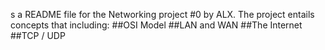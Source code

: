 s a README file for the Networking project #0 by ALX. The project entails concepts that including: 
##OSI Model
##LAN and WAN
##The Internet
##TCP / UDP
